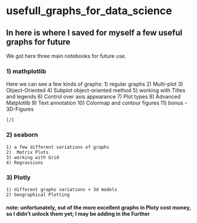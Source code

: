 # usefull_graphs_for_data_science

## In here is where I saved for myself a few useful graphs for future 

We got here three main notebooks for future use.

### 1) mathplotlib

Here we can see a few kinds of graphs:
	1) regular graphs
	2) Multi-plot
	3) Object-Oriented
	4) Subplot object-oriented method
	5) working with Titles and legends
	6) Control over axis appearance
	7) Plot types
	8) Advanced Matplotlib
	9) Text annotation
	10) Colormap and contour figures
	11) bonus - 3D-Figures
	
	[/]
	 
	
### 2) seaborn
	1) a few different variations of graphs
	2)  Matrix Plots
	3) working with Grid
	4) Regrassions


### 3) Plotly

	1) different graphs variations + 3d models
	2) Geographical Plotting

#### note: unfortunately, out of the more excellent graphs in Ploty cost money, so I didn’t unlock them yet; I may be adding in the Further
